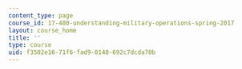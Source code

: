 ```yaml
---
content_type: page
course_id: 17-480-understanding-military-operations-spring-2017
layout: course_home
title: ''
type: course
uid: f3502e16-71f6-fad9-0140-692c7dcda70b
---
```

